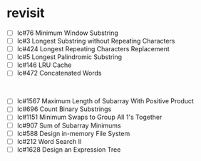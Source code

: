 # revisit

- [ ] lc#76 Minimum Window Substring
- [ ] lc#3 Longest Substring without Repeating Characters
- [ ] lc#424 Longest Repeating Characters Replacement
- [ ] lc#5 Longest Palindromic Substring
- [ ] lc#146 LRU Cache
- [ ] lc#472 Concatenated Words

<br />

- [ ] lc#1567 Maximum Length of Subarray With Positive Product
- [ ] lc#696 Count Binary Substrings
- [ ] lc#1151 Minimum Swaps to Group All 1's Together
- [ ] lc#907 Sum of Subarray Minimums
- [ ] lc#588 Design in-memory File System
- [ ] lc#212 Word Search II
- [ ] lc#1628 Design an Expression Tree
